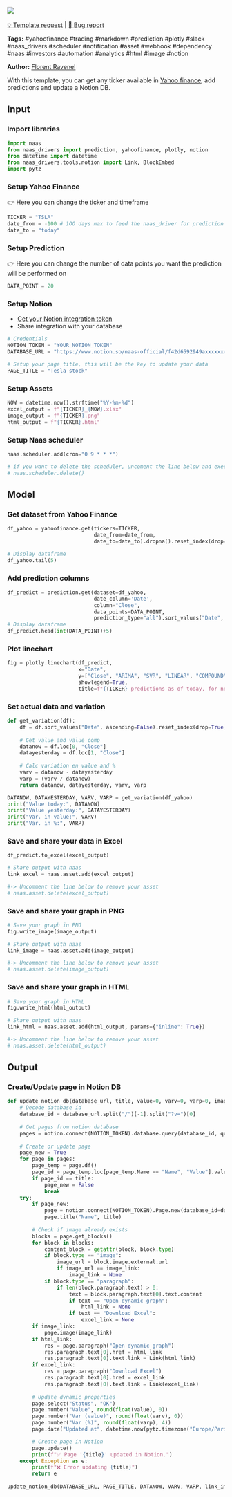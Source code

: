 <a href="https://app.naas.ai/user-redirect/naas/downloader?url=https://raw.githubusercontent.com/jupyter-naas/awesome-notebooks/master/YahooFinance/YahooFinance_Send_daily_prediction_to_Notion.ipynb" target="_parent"><img src="https://naasai-public.s3.eu-west-3.amazonaws.com/open_in_naas.svg"/></a><br><br><a href="https://github.com/jupyter-naas/awesome-notebooks/issues/new?assignees=&labels=&template=template-request.md&title=Tool+-+Action+of+the+notebook+">💡 Template request</a> | <a href="https://github.com/jupyter-naas/awesome-notebooks/issues/new?assignees=&labels=bug&template=bug_report.md&title=YahooFinance+-+Send+daily+prediction+to+Notion:+Error+short+description">🚨 Bug report</a>

**Tags:** #yahoofinance #trading #markdown #prediction #plotly #slack #naas_drivers #scheduler #notification #asset #webhook #dependency #naas #investors #automation #analytics #html #image #notion

**Author:** [Florent Ravenel](https://www.linkedin.com/in/florent-ravenel/)

With this template, you can get any ticker available in [Yahoo finance](https://finance.yahoo.com/quote/TSLA/), add predictions and update a Notion DB.<br> 

## Input

### Import libraries


```python
import naas
from naas_drivers import prediction, yahoofinance, plotly, notion
from datetime import datetime
from naas_drivers.tools.notion import Link, BlockEmbed
import pytz
```

### Setup Yahoo Finance
👉 Here you can change the ticker and timeframe


```python
TICKER = "TSLA"
date_from = -100 # 1OO days max to feed the naas_driver for prediction
date_to = "today"
```

### Setup Prediction
👉 Here you can change the number of data points you want the prediction will be performed on


```python
DATA_POINT = 20
```

### Setup Notion
- [Get your Notion integration token](https://docs.naas.ai/drivers/notion)
- Share integration with your database


```python
# Credentials
NOTION_TOKEN = "YOUR_NOTION_TOKEN"
DATABASE_URL = "https://www.notion.so/naas-official/f42d6592949axxxxxxxxxxxxx"

# Setup your page title, this will be the key to update your data
PAGE_TITLE = "Tesla stock"
```

### Setup Assets


```python
NOW = datetime.now().strftime("%Y-%m-%d")
excel_output = f"{TICKER}_{NOW}.xlsx"
image_output = f"{TICKER}.png"
html_output = f"{TICKER}.html"
```

### Setup Naas scheduler


```python
naas.scheduler.add(cron="0 9 * * *")

# if you want to delete the scheduler, uncoment the line below and execute the cell
# naas.scheduler.delete() 
```

## Model

### Get dataset from Yahoo Finance


```python
df_yahoo = yahoofinance.get(tickers=TICKER,
                            date_from=date_from,
                            date_to=date_to).dropna().reset_index(drop=True)

# Display dataframe
df_yahoo.tail(5)
```

### Add prediction columns


```python
df_predict = prediction.get(dataset=df_yahoo,
                            date_column='Date',
                            column="Close",
                            data_points=DATA_POINT,
                            prediction_type="all").sort_values("Date", ascending=False).reset_index(drop=True)
# Display dataframe
df_predict.head(int(DATA_POINT)+5)
```

### Plot linechart


```python
fig = plotly.linechart(df_predict,
                       x="Date",
                       y=["Close", "ARIMA", "SVR", "LINEAR", "COMPOUND"],
                       showlegend=True,
                       title=f"{TICKER} predictions as of today, for next {str(DATA_POINT)} days.")
```

### Set actual data and variation


```python
def get_variation(df):
    df = df.sort_values("Date", ascending=False).reset_index(drop=True)
    
    # Get value and value comp
    datanow = df.loc[0, "Close"]
    datayesterday = df.loc[1, "Close"]
    
    # Calc variation en value and %
    varv = datanow - datayesterday
    varp = (varv / datanow)
    return datanow, datayesterday, varv, varp

DATANOW, DATAYESTERDAY, VARV, VARP = get_variation(df_yahoo)
print("Value today:", DATANOW)
print("Value yesterday:", DATAYESTERDAY)
print("Var. in value:", VARV)
print("Var. in %:", VARP)
```

### Save and share your data in Excel


```python
df_predict.to_excel(excel_output)

# Share output with naas
link_excel = naas.asset.add(excel_output)

#-> Uncomment the line below to remove your asset
# naas.asset.delete(excel_output)
```

### Save and share your graph in PNG


```python
# Save your graph in PNG
fig.write_image(image_output)

# Share output with naas
link_image = naas.asset.add(image_output)

#-> Uncomment the line below to remove your asset
# naas.asset.delete(image_output)
```

### Save and share your graph in HTML


```python
# Save your graph in HTML
fig.write_html(html_output)

# Share output with naas
link_html = naas.asset.add(html_output, params={"inline": True})

#-> Uncomment the line below to remove your asset
# naas.asset.delete(html_output)
```

## Output

### Create/Update page in Notion DB


```python
def update_notion_db(database_url, title, value=0, varv=0, varp=0, image_link=None, html_link=None, excel_link=None):
    # Decode database id
    database_id = database_url.split("/")[-1].split("?v=")[0]
    
    # Get pages from notion database
    pages = notion.connect(NOTION_TOKEN).database.query(database_id, query={})
    
    # Create or update page
    page_new = True
    for page in pages:
        page_temp = page.df()
        page_id = page_temp.loc[page_temp.Name == "Name", "Value"].values[0]
        if page_id == title:
            page_new = False
            break
    try:
        if page_new:
            page = notion.connect(NOTION_TOKEN).Page.new(database_id=database_id).create()
            page.title("Name", title)
            
        # Check if image already exists
        blocks = page.get_blocks()
        for block in blocks:
            content_block = getattr(block, block.type)
            if block.type == "image":
                image_url = block.image.external.url
                if image_url == image_link:
                    image_link = None
            if block.type == "paragraph":
                if len(block.paragraph.text) > 0:
                    text = block.paragraph.text[0].text.content
                    if text == "Open dynamic graph":
                        html_link = None
                    if text == "Download Excel":
                        excel_link = None
        if image_link:
            page.image(image_link)
        if html_link:
            res = page.paragraph("Open dynamic graph")
            res.paragraph.text[0].href = html_link
            res.paragraph.text[0].text.link = Link(html_link)
        if excel_link:
            res = page.paragraph("Download Excel")
            res.paragraph.text[0].href = excel_link
            res.paragraph.text[0].text.link = Link(excel_link)
                                    
        # Update dynamic properties
        page.select("Status", "OK")
        page.number("Value", round(float(value), 0))
        page.number("Var (value)", round(float(varv), 0))
        page.number("Var (%)", round(float(varp), 4))
        page.date("Updated at", datetime.now(pytz.timezone("Europe/Paris")).strftime("%Y-%m-%d %H:%M:%S%z"))

        # Create page in Notion
        page.update()
        print(f"✅ Page '{title}' updated in Notion.")
    except Exception as e:
        print(f"❌ Error updating {title}")
        return e
        
update_notion_db(DATABASE_URL, PAGE_TITLE, DATANOW, VARV, VARP, link_image, link_html, link_excel)
```


```python

```
